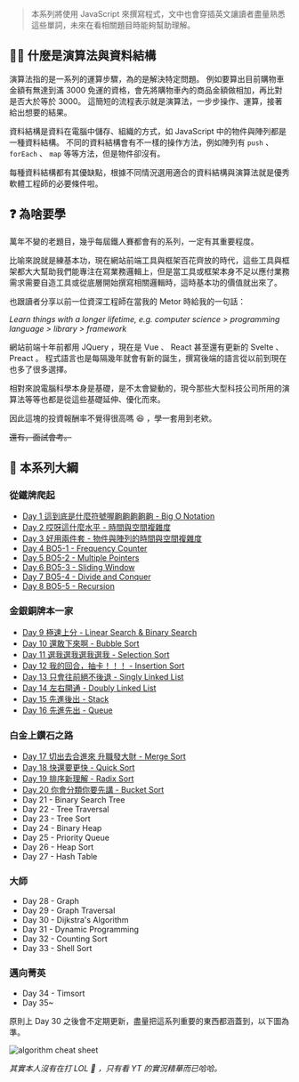 <!-- Day 0 歡迎來到刷題峽谷 - Algorithms & Data Structures -->

> 本系列將使用 JavaScript 來撰寫程式，文中也會穿插英文讓讀者盡量熟悉這些單詞，未來在看相關題目時能夠幫助理解。

## 🤷‍♂️ 什麼是演算法與資料結構

演算法指的是一系列的運算步驟，為的是解決特定問題。
例如要算出目前購物車金額有無達到滿 3000 免運的資格，會先將購物車內的商品金額做相加，再比對是否大於等於 3000。
這簡短的流程表示就是演算法，一步步操作、運算，接著給出想要的結果。

資料結構是資料在電腦中儲存、組織的方式，如 JavaScript 中的物件與陣列都是一種資料結構。
不同的資料結構會有不一樣的操作方法，例如陣列有 `push` 、 `forEach` 、 `map` 等等方法，但是物件卻沒有。

每種資料結構都有其優缺點，根據不同情況選用適合的資料結構與演算法就是優秀軟體工程師的必要條件啦。

## ❓ 為啥要學

萬年不變的老題目，幾乎每屆鐵人賽都會有的系列，一定有其重要程度。

比喻來說就是練基本功，現在網站前端工具與框架百花齊放的時代，這些工具與框架都大大幫助我們能專注在寫業務邏輯上，但是當工具或框架本身不足以應付業務需求需要自造工具或從底層開始撰寫相關邏輯時，這時基本功的價值就出來了。

也跟讀者分享以前一位資深工程師在當我的 Metor 時給我的一句話：

*Learn things with a longer lifetime, e.g. computer science > programming language > library > framework*

網站前端十年前都用 JQuery ，現在是 Vue 、 React 甚至還有更新的 Svelte 、 Preact 。
程式語言也是每隔幾年就會有新的誕生，撰寫後端的語言從以前到現在也多了很多選擇。

相對來說電腦科學本身是基礎，是不太會變動的，現今那些大型科技公司所用的演算法等等也都是從這些基礎延伸、優化而來。

因此這塊的投資報酬率不覺得很高嗎 😆 ，學一套用到老欸。

~~還有，面試會考。~~

## 📜 本系列大綱

### 從鐵牌爬起
- [Day 1 這到底是什麼符號喔齁齁齁齁齁 - Big O Notation](https://ithelp.ithome.com.tw/articles/10288453)
- [Day 2 哎呀這什麼水平 - 時間與空間複雜度](https://ithelp.ithome.com.tw/articles/10292419)
- [Day 3 好用兩件套 - 物件與陣列的時間與空間複雜度](https://ithelp.ithome.com.tw/articles/10293886)
- [Day 4 BO5-1 - Frequency Counter](https://ithelp.ithome.com.tw/articles/10294036)
- [Day 5 BO5-2 - Multiple Pointers](https://ithelp.ithome.com.tw/articles/10294084)
- [Day 6 BO5-3 - Sliding Window](https://ithelp.ithome.com.tw/articles/10296153)
- [Day 7 BO5-4 - Divide and Conquer](https://ithelp.ithome.com.tw/articles/10296157)
- [Day 8 BO5-5 - Recursion](https://ithelp.ithome.com.tw/articles/10296158)

### 金銀銅牌本一家
- [Day 9 極速上分 - Linear Search & Binary Search](https://ithelp.ithome.com.tw/articles/10296159)
- [Day 10 還敢下來啊 - Bubble Sort](https://ithelp.ithome.com.tw/articles/10294082)
- [Day 11 選我選我選我選我 - Selection Sort](https://ithelp.ithome.com.tw/articles/10298928)
- [Day 12 我的回合，抽卡！！！ - Insertion Sort](https://ithelp.ithome.com.tw/articles/10298937)
- [Day 13 只會往前絕不後退 - Singly Linked List](https://ithelp.ithome.com.tw/articles/10298945)
- [Day 14 左右開通 - Doubly Linked List](https://ithelp.ithome.com.tw/articles/10298946)
- [Day 15 先進後出 - Stack](https://ithelp.ithome.com.tw/articles/10300208)
- [Day 16 先進先出 - Queue](https://ithelp.ithome.com.tw/articles/10300209)

### 白金上鑽石之路
- [Day 17 切出去合進來 升職發大財 - Merge Sort](https://ithelp.ithome.com.tw/articles/10300778)
- [Day 18 快還要更快 - Quick Sort](https://ithelp.ithome.com.tw/articles/10301442)
- [Day 19 排序新理解 - Radix Sort](https://ithelp.ithome.com.tw/articles/10303968)
- [Day 20 你會分類你要先講 - Bucket Sort](https://ithelp.ithome.com.tw/articles/10304456)
- Day 21 - Binary Search Tree
- Day 22 - Tree Traversal
- Day 23 - Tree Sort
- Day 24 - Binary Heap
- Day 25 - Priority Queue
- Day 26 - Heap Sort
- Day 27 - Hash Table

### 大師
- Day 28 - Graph
- Day 29 - Graph Traversal
- Day 30 - Dijkstra's Algorithm
- Day 31 - Dynamic Programming
- Day 32 - Counting Sort
- Day 33 - Shell Sort

### 邁向菁英
- Day 34 - Timsort
- Day 35~

原則上 Day 30 之後會不定期更新，盡量把這系列重要的東西都涵蓋到，以下圖為準。

![algorithm cheat sheet](https://www.bigocheatsheet.com/img/big-o-cheat-sheet-poster.png)

*其實本人沒有在打 LOL 🤣 ，只有看 YT 的實況精華而已哈哈。*

